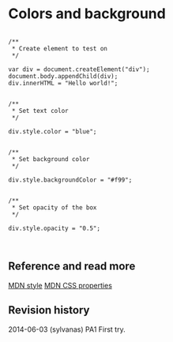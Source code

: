 Colors and background
==============================



```

/**
 * Create element to test on
 */

var div = document.createElement("div");
document.body.appendChild(div);
div.innerHTML = "Hello world!";


/**
 * Set text color
 */

div.style.color = "blue";


/**
 * Set background color
 */

div.style.backgroundColor = "#f99";


/**
 * Set opacity of the box
 */

div.style.opacity = "0.5";



```


Reference and read more
------------------------------

[MDN style](https://developer.mozilla.org/en-US/docs/Web/API/HTMLElement.style)
[MDN CSS properties](https://developer.mozilla.org/en-US/docs/Web/CSS/CSS_Properties_Reference)


Revision history
------------------------------

2014-06-03 (sylvanas) PA1 First try.

